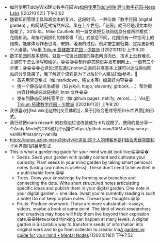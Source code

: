- 如何使用TiddlyWiki建立数字花园Via[如何使用TiddlyWiki建立数字花园-Ness Labs](https://nesslabs.com/digital-garden-tiddlywiki) [[20210112]] 下午3:02
- 随着知识管理工具和超文本的复兴，这段时间，一种叫做「数字花园 (digital garden) 」的网站范式悄然兴起。早在上个世纪，「花园」就已经是超文本的隐喻了。2015 年，Mike Caulfield 的一篇文章把互联网信息分成两种模式：花园和流。和按时间排列的博客等「流」式信息不同，花园拥有一种空间上的结构，能够体现作者思考、安排、灌溉的过程，例如按主题归类、定期更新的个人维基。Via[用 Trilium 搭建数字花园 - 少数派](https://sspai.com/post/63046) [[20210113]] 上午9:20
- 数字花园的基本结构，就是一坨彼此链接的静态网页而已，技术上没有难点，关键在于怎么撰写和维护。😀😀😀😀制作静态网页并发布到网上，一般有三个步骤：😀😀😀😀@评论:现在通过notion之类的共享基本上就可以达成类似网站的分享效果了，我了解这个流程是为了以后[[个人建站]]做参考。
    - 首先用常见格式（如 markdown，纯文本等）编辑好内容😀😀
    - 找一个静态站点生成器（如 jekyll, hugo, eleventy, gitbook, …）帮你把内容转换成彼此链接的 html 文件😀😀
    - 发布到静态网站托管平台（如 github pages, netlify, vercel, …）Via[用 Trilium 搭建数字花园 - 少数派](https://sspai.com/post/63046) [[20210113]] 上午9:20
- 我很喜欢[[fed wiki]]这种[[交互体验]]，属于[[结合思维导图和卡片界面]]的形式。
- 我已经把roam researh 的右侧边栏也改装成为卡片视图了。使用的是分享一个Andy Mode的CSS和几个js插件https://github.com/GitMurf/masonry-vanilla#masonry-vanilla
- https://notes.azlen.me/g3tibyfv/@评论:这个人的博客也是[[结合思维导图和卡片界面]]的展示形式
- This is what a gardening guide for your mind would look like:😀😀😀�
    - Seeds. Seed your garden with quality content and cultivate your curiosity. Plant seeds in your mind garden by taking smart personal notes (taking raw notes is useless). These don't need to be written in a publishable form.😀😀
    - Trees. Grow your knowledge by forming new branches and connecting the dots. Write short structured notes articulating specific ideas and publish them in your digital garden. One note in your digital garden = one idea. (what you're currently reading is such a note) Do not keep orphan notes. Thread your thoughts.😀😀
    - Fruits. Produce new work. These are more substantial—essays, videos, maybe a book at some point. The kind of work researchers and creatives may hope will help them live beyond their expiration date.😀😀Networked thinking can happen at many levels. A digital garden is a scalable way to transform seeds of information into original work and to go from collector to creator.Via[A gardening guide for your mind • Mental Nodes](https://www.mentalnodes.com/a-gardening-guide-for-your-mind) [[20210116]] 下午7:52
